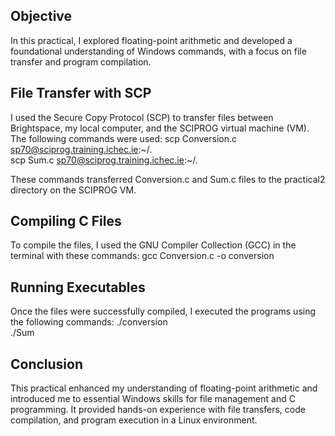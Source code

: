 ## Objective
In this practical, I explored floating-point arithmetic and developed a foundational understanding of Windows commands, with a focus on file transfer and program compilation.

## File Transfer with SCP
I used the Secure Copy Protocol (SCP) to transfer files between Brightspace, my local computer, and the SCIPROG virtual machine (VM). The following commands were used:
scp Conversion.c sp70@sciprog.training.ichec.ie:~/.  
scp Sum.c sp70@sciprog.training.ichec.ie:~/.  

These commands transferred Conversion.c and Sum.c files to the practical2 directory on the SCIPROG VM.

## Compiling C Files
To compile the files, I used the GNU Compiler Collection (GCC) in the terminal with these commands:
gcc Conversion.c -o conversion 

## Running Executables
Once the files were successfully compiled, I executed the programs using the following commands:
./conversion  
./Sum 

## Conclusion
This practical enhanced my understanding of floating-point arithmetic and introduced me to essential Windows skills for file management and C programming. It provided hands-on experience with file transfers, code compilation, and program execution in a Linux environment.
